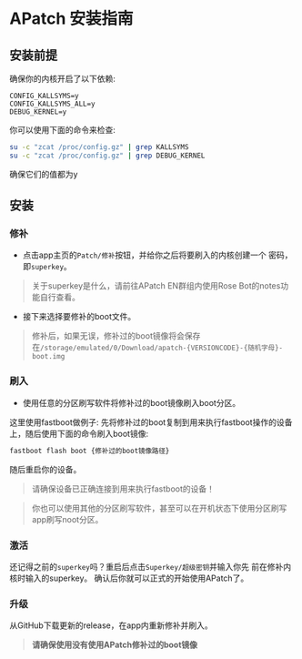 # APatch 安装指南

## 安装前提

确保你的内核开启了以下依赖:

```
CONFIG_KALLSYMS=y
CONFIG_KALLSYMS_ALL=y
DEBUG_KERNEL=y
```

你可以使用下面的命令来检查:

```bash
su -c "zcat /proc/config.gz" | grep KALLSYMS
su -c "zcat /proc/config.gz" | grep DEBUG_KERNEL
```

确保它们的值都为y

## 安装

### 修补

- 点击app主页的`Patch/修补`按钮，并给你之后将要刷入的内核创建一个 密码，即`superkey`。

> 关于superkey是什么，请前往APatch EN群组内使用Rose Bot的notes功能自行查看。

- 接下来选择要修补的boot文件。

> 修补后，如果无误，修补过的boot镜像将会保存在`/storage/emulated/0/Download/apatch-{VERSIONCODE}-{随机字母}-boot.img`

### 刷入

- 使用任意的分区刷写软件将修补过的boot镜像刷入boot分区。

这里使用fastboot做例子:
先将修补过的boot复制到用来执行fastboot操作的设备上，随后使用下面的命令刷入boot镜像:

```bash
fastboot flash boot {修补过的boot镜像路径}
```

随后重启你的设备。

> 请确保设备已正确连接到用来执行fastboot的设备！

> 你也可以使用其他的分区刷写软件，甚至可以在开机状态下使用分区刷写app刷写noot分区。

### 激活

还记得之前的`superkey`吗？重启后点击`Superkey/超级密钥`并输入你先 前在修补内核时输入的superkey。
确认后你就可以正式的开始使用APatch了。

### 升级

从GitHub下载更新的release，在app内重新修补并刷入。

> **请确保使用没有使用APatch修补过的boot镜像**
